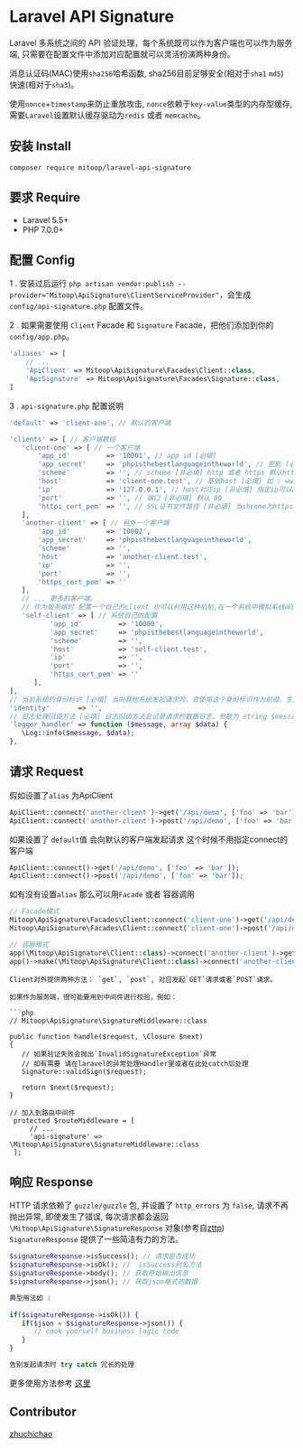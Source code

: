 # Laravel API Signature

Laravel 多系统之间的 API 验证处理，每个系统既可以作为客户端也可以作为服务端, 只需要在配置文件中添加对应配置就可以灵活扮演两种身份。

消息认证码(MAC)使用`sha256`哈希函数, sha256目前足够安全(相对于`sha1` `md5`) 快速(相对于`sha3`)。

使用`nonce`+`timestamp`来防止重放攻击, `nonce`依赖于`key-value`类型的内存型缓存,  需要`Laravel`设置默认缓存驱动为`redis` 或者 `memcache`。


## 安装 Install

`composer require mitoop/laravel-api-signature`

## 要求 Require

- Laravel 5.5+ 
- PHP 7.0.0+

## 配置 Config

1 . 安装过后运行 `php artisan vendor:publish --provider="Mitoop\ApiSignature\ClientServiceProvider"`，会生成 `config/api-signature.php` 配置文件。

2 . 如果需要使用 `Client` Facade 和 `Signature` Facade，把他们添加到你的 `config/app.php`。

```php
'aliases' => [
    // ...
    'ApiClient' => Mitoop\ApiSignature\Facades\Client::class,
    'ApiSignature' => Mitoop\ApiSignature\Facades\Signature::class,
]
```

3 . `api-signature.php` 配置说明

```php
'default' => 'client-one', // 默认的客户端

'clients' => [ // 客户端数组
   'client-one' => [ // 一个客户端
       'app_id'         => '10001', // app id [必填]
       'app_secret'     => 'phpisthebestlanguageintheworld', // 密匙 [必填]
       'scheme'         => '', // scheme [非必填] http 或者 https 默认http
       'host'           => 'client-one.test', // 基础host [必填] 如 : www.baidu.com 
       'ip'             => '127.0.0.1', // host对应ip [非必填] 指定ip可以减少一次DNS查询还会降低域名劫持的风险
       'port'           => '', // 端口 [非必填] 默认 80
       'https_cert_pem' => '', // SSL证书文件路径 [非必填] 当shceme为https 即要发起https请求时 要配置该证书 可选项 1. true 启用验证并使用系统的证书 2. false 不进行验证 3. 配置自己的证书路径 默认 false
   ],
   'another-client' => [ // 另外一个客户端
       'app_id'         => '10002',
       'app_secret'     => 'phpisthebestlanguageintheworld',
       'scheme'         => '',
       'host'           => 'another-client.test',
       'ip'             => '',
       'port'           => '',
       'https_cert_pem' => ''
   ],
   // ... 更多的客户端。
   // 作为服务端时 配置一个自己的client 也可以利用这种机制,在一个系统中模拟系统间的调用
   'self-client' => [ // 系统自己的配置
          'app_id'         => '10000',
          'app_secret'     => 'phpisthebestlanguageintheworld',
          'scheme'         => '',
          'host'           => 'self-client.test',
          'ip'             => '',
          'port'           => '',
          'https_cert_pem' => ''
      ],
],
// 当前系统的身份标识 [必填] 当向其他系统发起请求时，会使用这个身份标识作为前缀，生成的唯一的标识码，各个系统请使用不同的标识
'identity'       => '',
// 日志处理回调方法 [必填] 日志回调方法会记录请求的数据日志，参数为 string $message, array $data
'logger_handler' => function ($message, array $data) {
   \Log::info($message, $data);
},
 ``` 


## 请求 Request

假如设置了`alias` 为ApiClient

```php
ApiClient::connect('another-client')->get('/api/demo', ['foo' => 'bar']);
ApiClient::connect('another-client')->post('/api/demo', ['foo' => 'bar']);
```

如果设置了 `default`值 会向默认的客户端发起请求 这个时候不用指定connect的客户端

```php
ApiClient::connect()->get('/api/demo', ['foo' => 'bar']);
ApiClient::connect()->post('/api/demo', ['foo' => 'bar']);
```

如有没有设置`alias` 那么可以用`Facade` 或者 容器调用 

```php
// Facade模式
Mitoop\ApiSignature\Facades\Client::connect('client-one')->get('/api/demo', ['foo' => 'bar']);
Mitoop\ApiSignature\Facades\Client::connect('client-one')->post('/api/demo', ['foo' => 'bar']);
```


```php
// 容器模式
app(\Mitoop\ApiSignature\Client::class)->connect('another-client')->get('/api/demo', ['foo' => 'bar']);
app()->make(\Mitoop\ApiSignature\Client::class)->connect('another-client')->post('/api/demo', ['foo' => 'bar']);
```

```
Client对外提供两种方法： `get`, `post`, 对应发起`GET`请求或者`POST`请求。

如果作为服务端，很可能要用到中间件进行校验，例如：

```php
// Mitoop\ApiSignature\SignatureMiddleware::class

public function handle($request, \Closure $next)
{
   // 如果验证失败会抛出`InvalidSignatureException`异常 
   // 如有需要 请在laravel的异常处理Handler里或者在此处catch后处理
   Signature::validSign($request);

   return $next($request);
}

// 加入到路由中间件
 protected $routeMiddleware = [
     // ...
     'api-signature' => \Mitoop\ApiSignature\SignatureMiddleware::class
 ];
```

## 响应 Response

HTTP 请求依赖了 `guzzle/guzzle` 包, 并设置了 `http_errors` 为 `false`, 请求不再抛出异常, 即使发生了错误, 每次请求都会返回 `\Mitoop\ApiSignature\SignatureResponse` 对象(参考自[zttp](https://github.com/kitetail/zttp)) `SignatureResponse` 提供了一些简洁有力的方法。

```php
$signatureResponse->isSuccess(); // 请求是否成功 
$signatureResponse->isOk(); //  isSuccess别名方法
$signatureResponse->body(); // 获取原始输出信息
$signatureResponse->json(); // 获取json格式的数据 

典型用法如 :
 
if($signatureResponse->isOk()) {
   if($json = $signatureResponse->json()) {
      // cook yourself business logic code
   }
}

告别发起请求时 try catch 冗长的处理

```

更多使用方法参考 [这里](https://github.com/mitoop/laravel-api-signature/blob/master/tests/SignatureResponseTest.php)

## Contributor

[zhuchichao](https://github.com/zhuzhichao)
